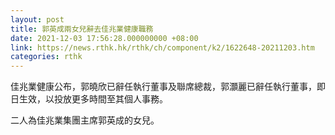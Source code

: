 ```yaml
---
layout: post
title: 郭英成兩女兒辭去佳兆業健康職務
date: 2021-12-03 17:56:28.000000000 +08:00
link: https://news.rthk.hk/rthk/ch/component/k2/1622648-20211203.htm
categories: rthk
---
```


佳兆業健康公布，郭曉欣已辭任執行董事及聯席總裁，郭灝麗已辭任執行董事，即日生效，以投放更多時間至其個人事務。

二人為佳兆業集團主席郭英成的女兒。
